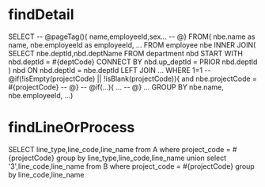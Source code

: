 findDetail
====

SELECT -- @pageTag(){
name,employeeId,sex...
-- @}
FROM(
nbe.name as name,
nbe.employeeId as employeeId,
...
FROM
employee nbe INNER JOIN(
SELECT nbe.deptId,nbd.deptName
    FROM department nbd START WITH nbd.deptId = #{deptCode} 
    CONNECT BY nbd.up_deptId = PRIOR nbd.deptId
) nbd ON nbd.deptId = nbe.deptId
LEFT JOIN ...
WHERE 1=1
-- @if(!isEmpty(projectCode) || !isBlank(projectCode)){
	and nbe.projectCode = #{projectCode}
-- @}
-- @if(...){
	...
-- @}
...
GROUP BY
nbe.name,
nbe.employeeId,
...)

findLineOrProcess
====
SELECT line_type,line_code,line_name
from A
where project_code = #{projectCode}
group by line_type,line_code,line_name
union
select '3',line_code,line_name
from B
where project_code = #{projectCode}
group by line_code,line_name